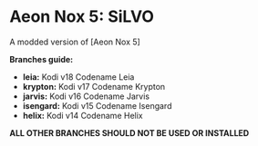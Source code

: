 # Aeon Nox 5: SiLVO
A modded version of [Aeon Nox 5]

**Branches guide:**
 - **leia:** Kodi v18 Codename Leia
 - **krypton:** Kodi v17 Codename Krypton
 - **jarvis:** Kodi v16 Codename Jarvis
 - **isengard:** Kodi v15 Codename Isengard
 - **helix:** Kodi v14 Codename Helix


**ALL OTHER BRANCHES SHOULD NOT BE USED OR INSTALLED**
